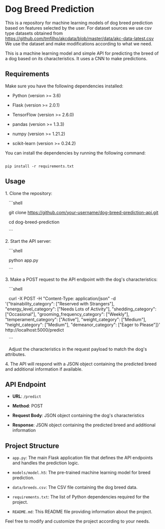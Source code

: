 # Dog Breed Prediction

This is a repository for machine learning models of dog breed prediction based on features selected by the user. For dataset sources we use csv type datasets obtained from https://github.com/tmfilho/akcdata/blob/master/data/akc-data-latest.csv
We use the dataset and make modifications according to what we need.

This is a machine learning model and simple API for predicting the breed of a dog based on its characteristics. It uses a CNN to make predictions.

## Requirements

Make sure you have the following dependencies installed:

- Python (version >= 3.6)

- Flask (version >= 2.0.1)

- TensorFlow (version >= 2.6.0)

- pandas (version >= 1.3.3)

- numpy (version >= 1.21.2)

- scikit-learn (version >= 0.24.2)

You can install the dependencies by running the following command:

```shell

pip install -r requirements.txt

```

## Usage

1\. Clone the repository:

   ```shell

   git clone https://github.com/your-username/dog-breed-prediction-api.git

   cd dog-breed-prediction

   ```
   
2\. Start the API server:

   ```shell

   python app.py

   ```

3\. Make a POST request to the API endpoint with the dog's characteristics:

   ```shell

   curl -X POST -H "Content-Type: application/json" -d '{"trainability_category": ["Reserved with Strangers"], "energy_level_category": ["Needs Lots of Activity"], "shedding_category": ["Occasional"], "grooming_frequency_category": ["Weekly"], "temperament_category": ["Active"], "weight_category": ["Medium"], "height_category": ["Medium"], "demeanor_category": ["Eager to Please"]}' http://localhost:5000/predict

   ```

   Adjust the characteristics in the request payload to match the dog's attributes.

4\. The API will respond with a JSON object containing the predicted breed and additional information if available.

## API Endpoint

- **URL**: `/predict`

- **Method**: POST

- **Request Body**: JSON object containing the dog's characteristics

- **Response**: JSON object containing the predicted breed and additional information

## Project Structure

- `app.py`: The main Flask application file that defines the API endpoints and handles the prediction logic.

- `models/model.h5`: The pre-trained machine learning model for breed prediction.

- `data/breeds.csv`: The CSV file containing the dog breed data.

- `requirements.txt`: The list of Python dependencies required for the project.

- `README.md`: This README file providing information about the project.

Feel free to modify and customize the project according to your needs.
